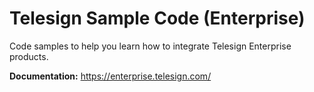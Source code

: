 # Telesign Sample Code (Enterprise)
Code samples to help you learn how to integrate Telesign Enterprise products. 

**Documentation:** https://enterprise.telesign.com/



